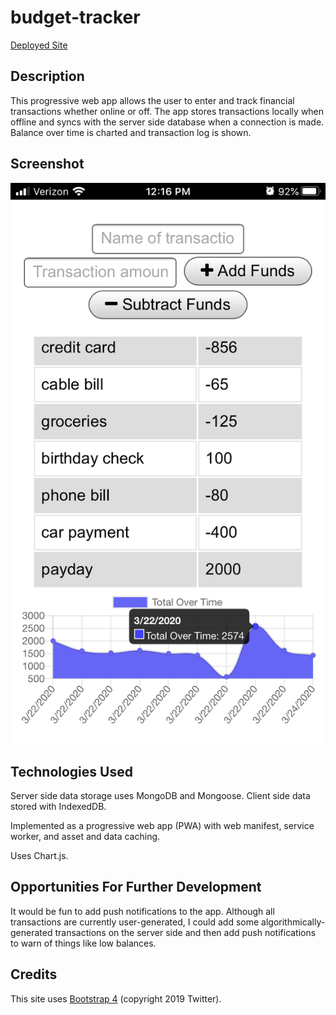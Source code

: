 # budget-tracker

[Deployed Site](https://hidden-ridge-07021.herokuapp.com/)

## Description

This progressive web app allows the user to enter and track financial transactions whether online or off. The app stores transactions locally when offline and syncs with the server side database when a connection is made. Balance over time is charted and transaction log is shown.

## Screenshot

![](reference/screenshot.png)

## Technologies Used

Server side data storage uses MongoDB and Mongoose. Client side data stored with IndexedDB.

Implemented as a progressive web app (PWA) with web manifest, service worker, and asset and data caching.

Uses Chart.js.

## Opportunities For Further Development

It would be fun to add push notifications to the app.  Although all transactions are currently user-generated, I could add some algorithmically-generated transactions on the server side and then add push notifications to warn of things like low balances.

## Credits

This site uses [Bootstrap 4](https://getbootstrap.com/) (copyright 2019 Twitter).
